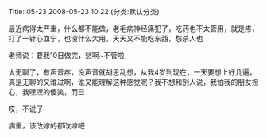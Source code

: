 Title: 05-23
2008-05-23 10:22 (分类:默认分类)

最近病得太严重，什么都不能做，老毛病神经痛犯了，吃药也不太管用，就是疼，打了一针心血宁，也没什么大用，天天又不能吃东西，愁杀人也

 

老师说：要我10日做完，愁啊~不管啦

 

太无聊了，有声音疼，没声音就胡思乱想，从我4岁到现在，一天要想上好几遍，真是无聊的又难过啊，谁又能理解这种感觉呢？我不想和别人说，我怕我的朋友担心，我嘿嘿的傻笑，而已

 

哎，不说了

 

病重，该改嫁的都改嫁吧